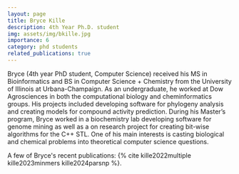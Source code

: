```yaml
---
layout: page
title: Bryce Kille
description: 4th Year Ph.D. student
img: assets/img/bkille.jpg
importance: 6
category: phd students
related_publications: true
---
```


Bryce (4th year PhD student, Computer Science) received his MS in Bioinformatics and BS in Computer Science + Chemistry from the University of Illinois at Urbana-Champaign. As an undergraduate, he worked at Dow Agrosciences in both the computational biology and cheminformatics groups. His projects included developing software for phylogeny analysis and creating models for compound activity prediction. During his Master’s program, Bryce worked in a biochemistry lab developing software for genome mining as well as a on research project for creating bit-wise algorithms for the C++ STL. One of his main interests is casting biological and chemical problems into theoretical computer science questions.

A few of Bryce's recent publications: {% cite kille2022multiple kille2023minmers kille2024parsnp %}.